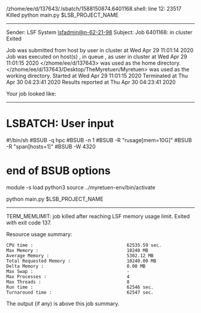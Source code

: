 /zhome/ee/d/137643/.lsbatch/1588150874.6401168.shell: line 12: 23517 Killed                  python main.py $LSB_PROJECT_NAME

------------------------------------------------------------
Sender: LSF System <lsfadmin@n-62-21-98>
Subject: Job 6401168: <NNAgent1NN-Selfplay-50-incremental> in cluster <dcc> Exited

Job <NNAgent1NN-Selfplay-50-incremental> was submitted from host <n-62-27-20> by user <s183905> in cluster <dcc> at Wed Apr 29 11:01:14 2020
Job was executed on host(s) <n-62-21-98>, in queue <hpc>, as user <s183905> in cluster <dcc> at Wed Apr 29 11:01:15 2020
</zhome/ee/d/137643> was used as the home directory.
</zhome/ee/d/137643/Desktop/TheMyretuen/Myretuen> was used as the working directory.
Started at Wed Apr 29 11:01:15 2020
Terminated at Thu Apr 30 04:23:41 2020
Results reported at Thu Apr 30 04:23:41 2020

Your job looked like:

------------------------------------------------------------
# LSBATCH: User input
#!/bin/sh
#BSUB -q hpc
#BSUB -n 1
#BSUB -R "rusage[mem=10G]"
#BSUB -R "span[hosts=1]"
#BSUB -W 4320
# end of BSUB options

module -s load python3
source ../myretuen-env/bin/activate

python main.py $LSB_PROJECT_NAME


------------------------------------------------------------

TERM_MEMLIMIT: job killed after reaching LSF memory usage limit.
Exited with exit code 137.

Resource usage summary:

    CPU time :                                   62535.59 sec.
    Max Memory :                                 10240 MB
    Average Memory :                             5302.12 MB
    Total Requested Memory :                     10240.00 MB
    Delta Memory :                               0.00 MB
    Max Swap :                                   -
    Max Processes :                              4
    Max Threads :                                8
    Run time :                                   62546 sec.
    Turnaround time :                            62547 sec.

The output (if any) is above this job summary.

